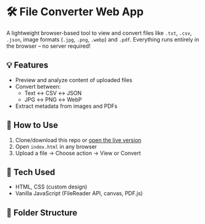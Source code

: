 # 🛠️ File Converter Web App

A lightweight browser-based tool to view and convert files like `.txt`, `.csv`, `.json`, image formats (`.jpg`, `.png`, `.webp`) and `.pdf`. Everything runs entirely in the browser – no server required!

## 💡 Features
- Preview and analyze content of uploaded files
- Convert between:
  - Text ↔ CSV ↔ JSON
  - JPG ↔ PNG ↔ WebP
- Extract metadata from images and PDFs

## 🚀 How to Use
1. Clone/download this repo or [open the live version](https://themanaspwr.github.io/File-Converter/)
2. Open `index.html` in any browser
3. Upload a file → Choose action → View or Convert

## 🔧 Tech Used
- HTML, CSS (custom design)
- Vanilla JavaScript (FileReader API, canvas, PDF.js)

## 📂 Folder Structure
